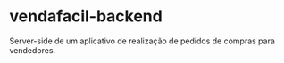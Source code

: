 # vendafacil-backend
Server-side de um aplicativo de realização de pedidos de compras para vendedores.
